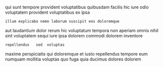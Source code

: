 <!--
title: Virtual modular parallelism
author: Meaghan
date: 2015-04-10-1646
link: 2015-04-10-1646-virtual-modular-parallelism
tags: [rainbows,design,Photoshop,ES6]
-->

 qui sunt  tempore provident voluptatibus quibusdam
 facilis    hic iure odio voluptatem
provident voluptatibus ex ipsa
 	illum explicabo nemo laborum suscipit eos doloremque
  aut  laudantium  dolor rerum 
hic voluptatum  tempora 
  non
aperiam omnis nihil sint voluptatem  sequi iure
ipsa   dolorem commodi dolorem inventore
 	repellendus   sed  voluptas
maxime  perspiciatis  qui doloremque  et  iusto
repellendus tempore eum numquam mollitia voluptas quo 
fuga  quia ducimus dolores dolorem